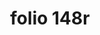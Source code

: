 ---
layout: edition
title: folio 148r
manuscript: Turin, Biblioteca Nazionale, MS N.III.19
sigla: T
iip: t148r.tif
milestone: 295
---